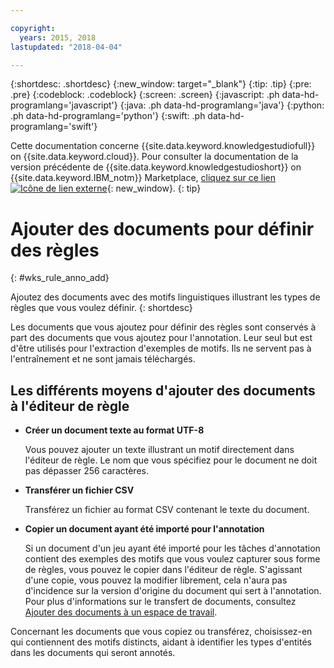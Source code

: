```yaml
---

copyright:
  years: 2015, 2018
lastupdated: "2018-04-04"

---
```


{:shortdesc: .shortdesc}
{:new_window: target="_blank"}
{:tip: .tip}
{:pre: .pre}
{:codeblock: .codeblock}
{:screen: .screen}
{:javascript: .ph data-hd-programlang='javascript'}
{:java: .ph data-hd-programlang='java'}
{:python: .ph data-hd-programlang='python'}
{:swift: .ph data-hd-programlang='swift'}

Cette documentation concerne
{{site.data.keyword.knowledgestudiofull}} on {{site.data.keyword.cloud}}.
Pour consulter la documentation de la version précédente de {{site.data.keyword.knowledgestudioshort}} on {{site.data.keyword.IBM_notm}} Marketplace,
[cliquez sur
ce lien ![Icône de lien externe](../../icons/launch-glyph.svg "Icône de lien externe")](https://console.bluemix.net/docs/services/knowledge-studio/rule-annotator-add-doc.html){: new_window}.
{: tip}

# Ajouter des documents pour définir des règles
{: #wks_rule_anno_add}

Ajoutez des documents avec des motifs linguistiques illustrant les types de règles
que vous voulez définir.
{: shortdesc}

Les documents que vous ajoutez pour définir des règles sont conservés à part des documents que vous ajoutez pour l'annotation.
Leur seul but est d'être utilisés pour l'extraction d'exemples de motifs.
Ils ne servent pas à l'entraînement et ne sont jamais téléchargés.


## Les différents moyens d'ajouter des documents à l'éditeur de règle

- **Créer un document texte au format UTF-8**

    Vous pouvez ajouter un texte illustrant un motif directement
dans l'éditeur de règle.
Le nom que vous spécifiez pour le document ne doit pas dépasser 256 caractères.


- **Transférer un fichier CSV**

    Transférez un fichier au format CSV contenant le texte du document.

- **Copier un document ayant été importé pour l'annotation**

    Si un document d'un jeu ayant été importé pour les tâches d'annotation contient
des exemples des motifs que vous voulez capturer sous forme de règles, vous pouvez
le copier dans l'éditeur de règle.
S'agissant d'une copie, vous pouvez la modifier librement, cela n'aura pas d'incidence sur la version d'origine du document
qui sert à l'annotation.
Pour plus d'informations sur le transfert de documents,
consultez [Ajouter des documents à un espace de travail](/docs/services/watson-knowledge-studio/documents-for-annotation.html#wks_projadd).

Concernant les documents que vous copiez ou transférez, choisissez-en qui contiennent des
motifs distincts, aidant à identifier les types d'entités dans les documents qui seront annotés.


